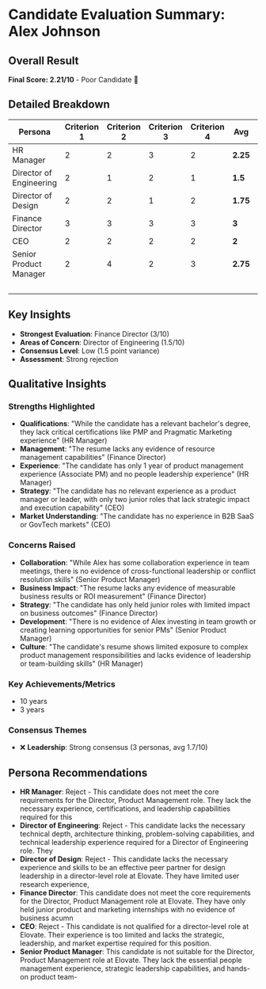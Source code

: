 # Candidate Evaluation Summary: Alex Johnson

## Overall Result
**Final Score: 2.21/10** - Poor Candidate 🚫

## Detailed Breakdown

| Persona | Criterion 1 | Criterion 2 | Criterion 3 | Criterion 4 | **Avg** | Weight | **Weighted** |
|---------|-------------|-------------|-------------|-------------|---------|--------|--------------|
| HR Manager | 2 | 2 | 3 | 2 | **2.25** | 20% | **0.45** |
| Director of Engineering | 2 | 1 | 2 | 1 | **1.5** | 15% | **0.22** |
| Director of Design | 2 | 2 | 1 | 2 | **1.75** | 15% | **0.26** |
| Finance Director | 3 | 3 | 3 | 3 | **3** | 20% | **0.6** |
| CEO | 2 | 2 | 2 | 2 | **2** | 20% | **0.4** |
| Senior Product Manager | 2 | 4 | 2 | 3 | **2.75** | 10% | **0.28** |
| | | | | | | **Total** | **2.21** |

## Key Insights
- **Strongest Evaluation**: Finance Director (3/10)
- **Areas of Concern**: Director of Engineering (1.5/10)
- **Consensus Level**: Low (1.5 point variance)
- **Assessment**: Strong rejection

## Qualitative Insights

### Strengths Highlighted
- **Qualifications**: "While the candidate has a relevant bachelor's degree, they lack critical certifications like PMP and Pragmatic Marketing experience" (HR Manager)
- **Management**: "The resume lacks any evidence of resource management capabilities" (Finance Director)
- **Experience**: "The candidate has only 1 year of product management experience (Associate PM) and no people leadership experience" (HR Manager)
- **Strategy**: "The candidate has no relevant experience as a product manager or leader, with only two junior roles that lack strategic impact and execution capability" (CEO)
- **Market Understanding**: "The candidate has no experience in B2B SaaS or GovTech markets" (CEO)

### Concerns Raised
- **Collaboration**: "While Alex has some collaboration experience in team meetings, there is no evidence of cross-functional leadership or conflict resolution skills" (Senior Product Manager)
- **Business Impact**: "The resume lacks any evidence of measurable business results or ROI measurement" (Finance Director)
- **Strategy**: "The candidate has only held junior roles with limited impact on business outcomes" (Finance Director)
- **Development**: "There is no evidence of Alex investing in team growth or creating learning opportunities for senior PMs" (Senior Product Manager)
- **Culture**: "The candidate's resume shows limited exposure to complex product management responsibilities and lacks evidence of leadership or team-building skills" (HR Manager)

### Key Achievements/Metrics
- 10 years
- 3 years

### Consensus Themes
- ❌ **Leadership**: Strong consensus (3 personas, avg 1.7/10)

## Persona Recommendations
- **HR Manager**: Reject - This candidate does not meet the core requirements for the Director, Product Management role. They lack the necessary experience, certifications, and leadership capabilities required for this
- **Director of Engineering**: Reject - This candidate lacks the necessary technical depth, architecture thinking, problem-solving capabilities, and technical leadership experience required for a Director of Engineering role. They 
- **Director of Design**: Reject - This candidate lacks the necessary experience and skills to be an effective peer partner for design leadership in a director-level role at Elovate. They have limited user research experience,
- **Finance Director**: This candidate does not meet the core requirements for the Director, Product Management role at Elovate. They have only held junior product and marketing internships with no evidence of business acumn
- **CEO**: Reject - This candidate is not qualified for a director-level role at Elovate. Their experience is too limited and lacks the strategic, leadership, and market expertise required for this position.
- **Senior Product Manager**: This candidate is not suitable for the Director, Product Management role at Elovate. They lack the essential people management experience, strategic leadership capabilities, and hands-on product team-
